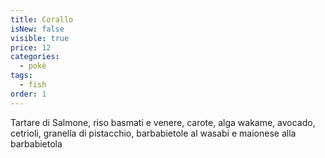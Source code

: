 ```yaml
---
title: Corallo
isNew: false
visible: true
price: 12
categories:
  - pokè
tags:
  - fish
order: 1
---
```

Tartare di Salmone, riso basmati e venere, carote, alga wakame, avocado, cetrioli, granella di pistacchio, barbabietole al wasabi e maionese alla barbabietola